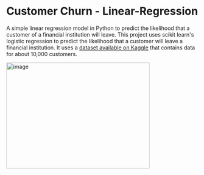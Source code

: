 # Customer Churn - Linear-Regression
A simple linear regression model in Python to predict the likelihood that a customer of a financial institution will leave.
This project uses scikit learn's logistic regression to predict the likelihood that a customer will leave a financial institution. It uses a [dataset available on Kaggle](https://www.kaggle.com/datasets/kartiksaini18/churn-bank-customer) that contains data for about 10,000 customers.

<img width="376" height="278" alt="image" src="https://github.com/user-attachments/assets/02c0c945-178b-4a8e-a61a-0d8e8195b7d9" />
